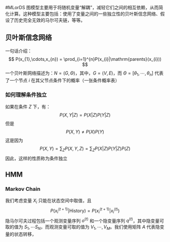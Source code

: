 #MLorDS 
图模型主要用于将随机变量“解耦”，减轻它们之间的相互依赖，从而简化计算。这种模型主要包括：使用了变量之间的一些独立性的贝叶斯信念网络、假设了历史完全无效的马尔可夫链，等等。

## 贝叶斯信念网络
一句话介绍：
$$
P(x_{1},\cdots,x_{n}) = \prod_{i=1}^{n}P(x_{i}|\mathrm{parents}(x_{i}))
$$
一个贝叶斯网络描述为：$N = (G,\Theta)$，其中，$G = (V,E)$，而 $\Theta =[\theta_{1},\cdots ,\theta_{n}]$ 代表了一个节点 $i$ 在其父节点条件下的概率（一张条件概率表）

### 如何理解条件独立
如果在条件 $Z$ 下，有：
$$
P(X,Y|Z) = P(X|Z)P(Y|Z)
$$
但是
$$
P(X,Y) \not = P(X)P(Y)
$$
这是因为
$$
P(X,Y) = \sum_{Z}P(X,Y,Z) = \sum_{Z}P(X|Z)P(Y|Z)P(Z)
$$
因此，这样的性质称为条件独立


## HMM 

### Markov Chain
我们考虑变量 $X_{i}$ 只能在状态空间中取值，且
$$
P(x_{i}^{(t+1)}|\mathrm{History}) = P(x_{i}^{(t+1)}|x_{i}^{(t)})  
$$
隐马尔可夫过程包括一个观测变量序列 $o^{(t)}$ 和一个隐变量序列 $q^{(t)}$，其中隐变量可取的值为 $S_{1},\cdots S_{N}$，而观测变量可取的值为 $V_{1},\cdots ,V_{M}$。我们使用矩阵 $A$ 代表隐变量的状态转移，
